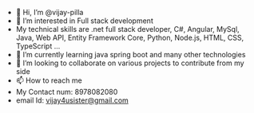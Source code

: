 - 👋 Hi, I’m @vijay-pilla
- 👀 I’m interested in Full stack development
- My technical skills are .net full stack developer, C#, Angular, MySql, Java, Web API, Entity Framework Core, Python, Node.js, HTML, CSS, TypeScript ...
- 🌱 I’m currently learning java spring boot and many other technologies
- 💞️ I’m looking to collaborate on various projects to contribute from my side 
- 📫 How to reach me
- My Contact num: 8978082080
- email Id: vijay4usister@gmail.com



